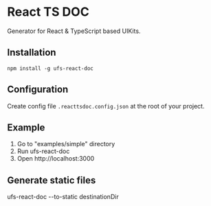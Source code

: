 React TS DOC
============

Generator for React & TypeScript based UIKits.

## Installation
```
npm install -g ufs-react-doc
```

## Configuration
Create config file `.reacttsdoc.config.json` at the root of your project.

## Example
1. Go to "examples/simple" directory
2. Run ufs-react-doc
3. Open http://localhost:3000

## Generate static files
ufs-react-doc --to-static destinationDir
